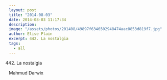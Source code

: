 ```yaml
---
layout: post
title: "2014-08-03"
date: 2014-08-03 11:17:34
description: 
image: "/assets/photos/201408/49897f6346502948474aac8853d819f7.jpg"
author: Elise Plain
excerpt: 442. La nostalgia
tags: 
  - all
---
```


442. La nostalgia
<p></p>
<p>Mahmud Darwix</p>